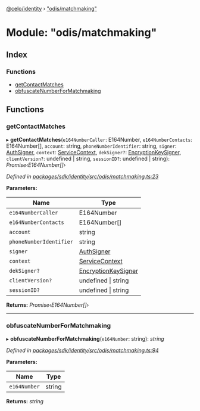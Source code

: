 [@celo/identity](../README.md) › ["odis/matchmaking"](_odis_matchmaking_.md)

# Module: "odis/matchmaking"

## Index

### Functions

* [getContactMatches](_odis_matchmaking_.md#getcontactmatches)
* [obfuscateNumberForMatchmaking](_odis_matchmaking_.md#obfuscatenumberformatchmaking)

## Functions

###  getContactMatches

▸ **getContactMatches**(`e164NumberCaller`: E164Number, `e164NumberContacts`: E164Number[], `account`: string, `phoneNumberIdentifier`: string, `signer`: [AuthSigner](_odis_query_.md#authsigner), `context`: [ServiceContext](../interfaces/_odis_query_.servicecontext.md), `dekSigner?`: [EncryptionKeySigner](../interfaces/_odis_query_.encryptionkeysigner.md), `clientVersion?`: undefined | string, `sessionID?`: undefined | string): *Promise‹E164Number[]›*

*Defined in [packages/sdk/identity/src/odis/matchmaking.ts:23](https://github.com/celo-org/celo-monorepo/blob/master/packages/sdk/identity/src/odis/matchmaking.ts#L23)*

**Parameters:**

Name | Type |
------ | ------ |
`e164NumberCaller` | E164Number |
`e164NumberContacts` | E164Number[] |
`account` | string |
`phoneNumberIdentifier` | string |
`signer` | [AuthSigner](_odis_query_.md#authsigner) |
`context` | [ServiceContext](../interfaces/_odis_query_.servicecontext.md) |
`dekSigner?` | [EncryptionKeySigner](../interfaces/_odis_query_.encryptionkeysigner.md) |
`clientVersion?` | undefined &#124; string |
`sessionID?` | undefined &#124; string |

**Returns:** *Promise‹E164Number[]›*

___

###  obfuscateNumberForMatchmaking

▸ **obfuscateNumberForMatchmaking**(`e164Number`: string): *string*

*Defined in [packages/sdk/identity/src/odis/matchmaking.ts:94](https://github.com/celo-org/celo-monorepo/blob/master/packages/sdk/identity/src/odis/matchmaking.ts#L94)*

**Parameters:**

Name | Type |
------ | ------ |
`e164Number` | string |

**Returns:** *string*
